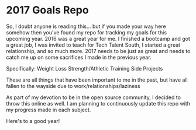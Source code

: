 # 2017 Goals Repo

So, I doubt anyone is reading this... but if you made your way here somehow then you've found my repo for tracking my goals for this upcoming year.
2016 was a great year for me.  I finished a bootcamp and got a great job, I was invited to teach for Tech Talent South, I started a great relationship, and so much more.
2017 needs to be just as great and needs to catch me up on some sacrifices I made in the previous year.

Specifically:
Weight Loss
Strength/Athletic Training
Side Projects

These are all things that have been important to me in the past, but have all fallen to the wayside due to work/relationships/laziness

As part of my devotion to be in the open source community, I decided to throw this online as well.
I am planning to continuously update this repo with my progress made in each subject.

Here's to a good year!
